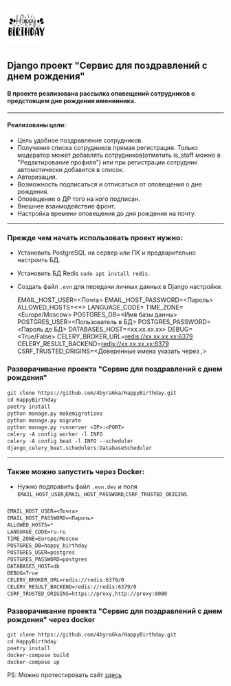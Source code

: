 # <img src="https://raw.githubusercontent.com/4byra6ka/HappyBirthday/0fe1df9c77c145c01046a835d7c213b128aa0918/static/HappyBirthday.svg" width="89"/>

## Django проект "Сервис для поздравлений с днем рождения"

#### В проекте реализована рассылка оповещений сотрудников о предстоящем дне рождения именинника.
***
#### Реализованы цели:
* Цель удобное поздравление сотрудников.
* Получения списка сотрудников прямая регистрация. Только модератор может добавлять сотрудников(отметить is_staff можно в "Редактирование профиля") или при регистрации сотрудник автомотически добавится в список. 
* Авторизация.
* Возможность подписаться и отписаться от оповещения о дне рождения.
* Оповещение о ДР того на кого подписан.
* Внешнее взаимодействие фронт.
* Настройка времени оповещения до дня рождения на почту.

***
### Прежде чем начать использовать проект нужно:
* Установить PostgreSQL на сервер или ПК и предварительно настроить БД.
* Установить БД Redis `sudo apt install redis`.
* Создать файл `.evn` для передачи личных данных в Django настройки.


    EMAIL_HOST_USER=<Почта>
    EMAIL_HOST_PASSWORD=<Пароль>
    ALLOWED_HOSTS=<*>
    LANGUAGE_CODE=<ru-ru>
    TIME_ZONE=<Europe/Moscow>
    POSTGRES_DB=<Имя базы данны>
    POSTGRES_USER=<Пользователь в БД>
    POSTGRES_PASSWORD=<Пароль до БД>
    DATABASES_HOST=<xx.xx.xx.xx>
    DEBUG=<True/False>
    CELERY_BROKER_URL=<redis://xx.xx.xx.xx:6379>
    CELERY_RESULT_BACKEND=<redis://xx.xx.xx.xx:6379>
    CSRF_TRUSTED_ORIGINS=<Доверенные имена указать через ,>


### Разворачивание проекта "Сервис для поздравлений с днем рождения"


    git clone https://github.com/4byra6ka/HappyBirthday.git
    cd HappyBirthday
    poetry install
    python manage.py makemigrations
    python manage.py migrate
    python manage.py runserver <IP>:<PORT>
    celery -A config worker -l INFO
    celery -A config beat -l INFO --scheduler django_celery_beat.schedulers:DatabaseScheduler


***
### Также можно запустить через Docker:
* Нужно подправить файл `.evn.dev` и поля `EMAIL_HOST_USER`,`EMAIL_HOST_PASSWORD`,`CSRF_TRUSTED_ORIGINS`.
###


    EMAIL_HOST_USER=<Почта>
    EMAIL_HOST_PASSWORD=<Пароль>
    ALLOWED_HOSTS=*
    LANGUAGE_CODE=ru-ru
    TIME_ZONE=Europe/Moscow
    POSTGRES_DB=happy_birthday
    POSTGRES_USER=postgres
    POSTGRES_PASSWORD=postgres
    DATABASES_HOST=db
    DEBUG=True
    CELERY_BROKER_URL=redis://redis:6379/0
    CELERY_RESULT_BACKEND=redis://redis:6379/0
    CSRF_TRUSTED_ORIGINS=https://proxy,http://proxy:8080

### Разворачивание проекта "Сервис для поздравлений с днем рождения" через docker
    git clone https://github.com/4byra6ka/HappyBirthday.git
    cd HappyBirthday
    poetry install
    docker-compose build
    docker-compose up

PS: Можно протестировать сайт [здесь](https://vpn.1jz.ru) 
